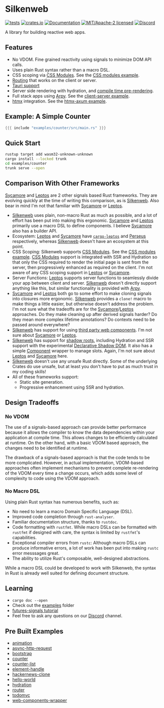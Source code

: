 # Silkenweb

[![tests](https://github.com/silkenweb/silkenweb/actions/workflows/ci-tests.yml/badge.svg)](https://github.com/silkenweb/silkenweb/actions/workflows/ci-tests.yml)
[![crates.io](https://img.shields.io/crates/v/silkenweb.svg)](https://crates.io/crates/silkenweb)
[![Documentation](https://docs.rs/silkenweb/badge.svg)](https://docs.rs/silkenweb)
[![MIT/Apache-2 licensed](https://img.shields.io/crates/l/silkenweb)](./LICENSE-APACHE)
[![Discord](https://img.shields.io/discord/881942707675729931)](https://discord.gg/usSUczZ5ua)

A library for building reactive web apps.

## Features

- No VDOM. Fine grained reactivity using signals to minimize DOM API calls.
- Uses plain Rust syntax rather than a macro DSL.
- CSS scoping via [CSS Modules](https://github.com/css-modules/css-modules). See the [CSS modules example].
- [Routing][router example] that works on the client or server.
- [Tauri support](https://github.com/silkenweb/silkenweb/tree/main/examples/tauri)
- Server side rendering with hydration, and [compile time pre-rendering](https://github.com/silkenweb/silkenweb/tree/main/examples/ssr-full).
- Full stack apps using [Arpy]. See the [client-server example].
- [htmx] integration. See the [htmx-axum example].

## Example: A Simple Counter

```rust
{{{ include "examples/counter/src/main.rs" }}}
```

## Quick Start

```bash
rustup target add wasm32-unknown-unknown
cargo install --locked trunk
cd examples/counter
trunk serve --open
```

## Comparison With Other Frameworks

[Sycamore] and [Leptos] are 2 other signals based Rust frameworks. They are evolving quickly at the time of writing this comparison, as is [Silkenweb]. Also bear in mind I'm not that familiar with [Sycamore] or [Leptos].

- [Silkenweb] uses plain, non-macro Rust as much as possible, and a lot of effort has been put into making this ergonomic. [Sycamore] and [Leptos] primarily use a macro DSL to define components. I believe [Sycamore] also has a builder API.
- Ecosystem: [Leptos] and [Sycamore] have [`cargo-leptos`] and [Perseus] respectively, whereas [Silkenweb] doesn't have an ecosystem at this point.
- CSS Scoping: Silkenweb supports [CSS Modules]. See the [CSS modules example]. [CSS Modules] support is integrated with SSR and Hydration so that only the CSS required to render the initial page is sent from the server, then progressively enhanced as required on the client. I'm not aware of any CSS scoping support in [Leptos] or [Sycamore].
- Server Functions: [Leptos] supports server functions to seamlessly divide your app between client and server. [Silkenweb] doesn't directly support anything like this, but similar functionality is provided with [Arpy].
- [Sycamore] and [Leptos] both go to some effort to make cloning signals into closures more ergonomic. [Silkenweb] provides a `clone!` macro to make things a little easier, but otherwise doesn't address the problem. I'm not sure what the tradeoffs are for the [Sycamore]/[Leptos] approaches. Do they make cleaning up after derived signals harder? Do they mean more complex lifetime annotations? Do contexts need to be passed around everywhere?
- [Silkenweb] has support for using [third party web components](https://github.com/silkenweb/silkenweb/tree/main/examples/web-components-wrapper). I'm not sure about [Sycamore] or [Leptos].
- [Silkenweb] has support for [shadow roots](https://github.com/silkenweb/silkenweb/tree/main/examples/shadow-root), including Hydration and SSR support with the experimental [Declarative Shadow DOM](https://web.dev/declarative-shadow-dom/). It also has a simple [Component](https://github.com/silkenweb/silkenweb/tree/main/examples/component) wrapper to manage slots. Again, I'm not sure about [Leptos] and [Sycamore] here.
- [Silkenweb] doesn't use any unsafe Rust directly. Some of the underlying Crates do use unsafe, but at least you don't have to put as much trust in my coding skills!
- All of these frameworks support:
  - Static site generation.
  - Progressive enhancement using SSR and hydration.

## Design Tradeoffs

### No VDOM

The use of a signals-based approach can provide better performance because it allows the compiler to know the data dependencies within your application at compile time. This allows changes to be efficiently calculated at runtime. On the other hand, with a basic VDOM based approach, the changes need to be identified at runtime.

The drawback of a signals-based approach is that the code tends to be more complicated. However, in actual implementation, VDOM-based approaches often implement mechanisms to prevent complete re-rendering of the VDOM every time a change occurs, which adds some level of complexity to code using the VDOM approach.

### No Macro DSL

Using plain Rust syntax has numerous benefits, such as:

- No need to learn a macro Domain Specific Language (DSL).
- Improved code completion through `rust-analyser`.
- Familiar documentation structure, thanks to `rustdoc`.
- Code formatting with `rustfmt`. While macro DSLs can be formatted with `rustfmt` if designed with care, the syntax is limited by `rustfmt`'s capabilities.
- Exceptional compiler errors from `rustc`: Although macro DSLs can produce informative errors, a lot of work has been put into making `rustc` error messsages great.
- The ability to utilize Rust's composable, well-designed abstractions.

While a macro DSL could be developed to work with Silkenweb, the syntax in Rust is already well suited for defining document structure.

## Learning

- `cargo doc --open`
- Check out the [examples](https://github.com/silkenweb/silkenweb/tree/main/examples) folder
- [futures-signals tutorial](https://docs.rs/futures-signals/0.3.24/futures_signals/tutorial/index.html)
- Feel free to ask any questions on our [Discord](https://discord.gg/usSUczZ5ua) channel.

## Pre Built Examples

- [animation](https://silkenweb.netlify.app/examples/animation)
- [async-http-request](https://silkenweb.netlify.app/examples/async-http-request)
- [bootstrap](https://silkenweb.netlify.app/examples/bootstrap)
- [counter](https://silkenweb.netlify.app/examples/counter)
- [counter-list](https://silkenweb.netlify.app/examples/counter-list)
- [element-handle](https://silkenweb.netlify.app/examples/element-handle)
- [hackernews-clone](https://silkenweb.netlify.app/examples/hackernews-clone)
- [hello-world](https://silkenweb.netlify.app/examples/hello-world)
- [hydration](https://silkenweb.netlify.app/examples/hydration)
- [router](https://silkenweb.netlify.app/examples/router)
- [todomvc](https://silkenweb.netlify.app/examples/todomvc)
- [web-components-wrapper](https://silkenweb.netlify.app/examples/web-components-wrapper)

[Silkenweb]: https://github.com/silkenweb/silkenweb
[Sycamore]: https://github.com/sycamore-rs/sycamore
[Leptos]: https://github.com/leptos-rs/leptos
[`cargo-leptos`]: https://github.com/leptos-rs/cargo-leptos
[Perseus]: https://github.com/framesurge/perseus
[Arpy]: https://github.com/simon-bourne/arpy
[htmx]: https://htmx.org
[CSS Modules]: https://github.com/silkenweb/silkenweb/tree/main/examples/css-modules
[CSS modules example]: https://github.com/silkenweb/silkenweb/tree/main/examples/css-modules
[router example]: https://github.com/silkenweb/silkenweb/tree/main/examples/router
[client-server example]: https://github.com/silkenweb/silkenweb/tree/main/examples/client-server
[htmx-axum example]: https://github.com/silkenweb/silkenweb/tree/main/examples/htmx-axum
